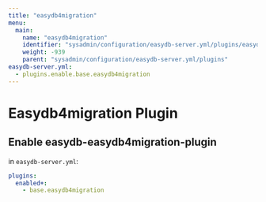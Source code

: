 ```yaml
---
title: "easydb4migration"
menu:
  main:
    name: "easydb4migration"
    identifier: "sysadmin/configuration/easydb-server.yml/plugins/easydb4migration"
    weight: -939
    parent: "sysadmin/configuration/easydb-server.yml/plugins"
easydb-server.yml:
  - plugins.enable.base.easydb4migration
---
```


# Easydb4migration Plugin

## Enable easydb-easydb4migration-plugin

in `easydb-server.yml`:

```yaml
plugins:
  enabled+:
    - base.easydb4migration
```